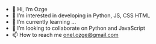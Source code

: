 - 👋 Hi, I’m Ozge
- 👀 I’m interested in developing in Python, JS, CSS HTML  
- 🌱 I’m currently learning ...
- 💞️ I’m looking to collaborate on Python and JavaScript
- 📫 How to reach me onel.ozge@gmail.com

<!---
ozluna/ozluna is a ✨ special ✨ repository because its `README.md` (this file) appears on your GitHub profile.
You can click the Preview link to take a look at your changes.
--->
